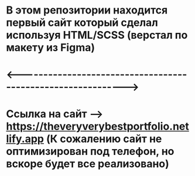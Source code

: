 # В этом репозитории находится первый сайт который сделал используя HTML/SCSS (верстал по макету из Figma)
# <------------------------------------------------------------>
# Ссылка на сайт -->  https://theveryverybestportfolio.netlify.app (К сожалению сайт не оптимизирован под телефон, но вскоре будет все реализовано)
